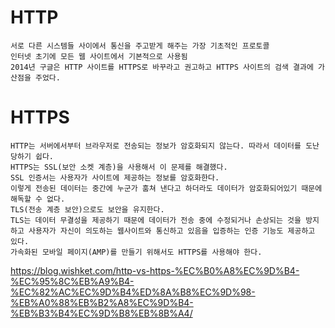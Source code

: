 # HTTP
    서로 다른 시스템들 사이에서 통신을 주고받게 해주는 가장 기초적인 프로토콜
    인터넷 초기에 모든 웹 사이트에서 기본적으로 사용됨
    2014년 구글은 HTTP 사이트를 HTTPS로 바꾸라고 권고하고 HTTPS 사이트의 검색 결과에 가산점을 주었다.

# HTTPS
    HTTP는 서버에서부터 브라우저로 전송되는 정보가 암호화되지 않는다. 따라서 데이터를 도난당하기 쉽다.
    HTTPS는 SSL(보안 소켓 계층)을 사용해서 이 문제를 해결했다.
    SSL 인증서는 사용자가 사이트에 제공하는 정보를 암호화한다.
    이렇게 전송된 데이터는 중간에 누군가 훔쳐 낸다고 하더라도 데이터가 암호화되어있기 때문에 해독할 수 없다.
    TLS(전송 계층 보안)으로도 보안을 유지한다.
    TLS는 데이터 무결성을 제공하기 때문에 데이터가 전송 중에 수정되거나 손상되는 것을 방지하고 사용자가 자신이 의도하는 웹사이트와 통신하고 있음을 입증하는 인증 기능도 제공하고 있다.
    가속화된 모바일 페이지(AMP)를 만들기 위해서도 HTTPS를 사용해야 한다.

https://blog.wishket.com/http-vs-https-%EC%B0%A8%EC%9D%B4-%EC%95%8C%EB%A9%B4-%EC%82%AC%EC%9D%B4%ED%8A%B8%EC%9D%98-%EB%A0%88%EB%B2%A8%EC%9D%B4-%EB%B3%B4%EC%9D%B8%EB%8B%A4/